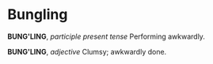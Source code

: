 # Bungling

**BUNG'LING**, _participle present tense_ Performing awkwardly.

**BUNG'LING**, _adjective_ Clumsy; awkwardly done.